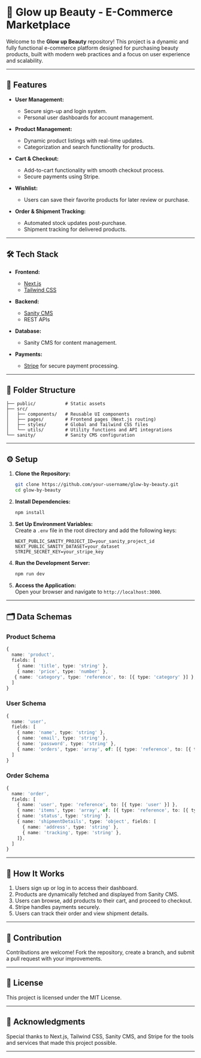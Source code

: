 


# 🌟 Glow up Beauty - E-Commerce Marketplace  

Welcome to the **Glow up Beauty** repository! This project is a dynamic and fully functional e-commerce platform designed for purchasing beauty products, built with modern web practices and a focus on user experience and scalability.

---

## 🚀 Features  

- **User Management:**  
  - Secure sign-up and login system.
  - Personal user dashboards for account management.

- **Product Management:**  
  - Dynamic product listings with real-time updates.
  - Categorization and search functionality for products.

- **Cart & Checkout:**  
  - Add-to-cart functionality with smooth checkout process.
  - Secure payments using Stripe.

- **Wishlist:**  
  - Users can save their favorite products for later review or purchase.

- **Order & Shipment Tracking:**  
  - Automated stock updates post-purchase.
  - Shipment tracking for delivered products.

---

## 🛠️ Tech Stack  

- **Frontend:**  
  - [Next.js](https://nextjs.org/)  
  - [Tailwind CSS](https://tailwindcss.com/)  

- **Backend:**  
  - [Sanity CMS](https://www.sanity.io/)  
  - REST APIs

- **Database:**  
  - Sanity CMS for content management.

- **Payments:**  
  - [Stripe](https://stripe.com/) for secure payment processing.

---

## 📂 Folder Structure  

```plaintext
├── public/           # Static assets  
├── src/  
│   ├── components/   # Reusable UI components  
│   ├── pages/        # Frontend pages (Next.js routing)  
│   ├── styles/       # Global and Tailwind CSS files  
│   └── utils/        # Utility functions and API integrations  
└── sanity/           # Sanity CMS configuration  
```

---

## ⚙️ Setup  

1. **Clone the Repository:**  
   ```bash
   git clone https://github.com/your-username/glow-by-beauty.git  
   cd glow-by-beauty  
   ```

2. **Install Dependencies:**  
   ```bash
   npm install  
   ```

3. **Set Up Environment Variables:**  
   Create a `.env` file in the root directory and add the following keys:  
   ```env
   NEXT_PUBLIC_SANITY_PROJECT_ID=your_sanity_project_id  
   NEXT_PUBLIC_SANITY_DATASET=your_dataset  
   STRIPE_SECRET_KEY=your_stripe_key  
   ```

4. **Run the Development Server:**  
   ```bash
   npm run dev  
   ```

5. **Access the Application:**  
   Open your browser and navigate to `http://localhost:3000`.

---

## 🗂️ Data Schemas  

### **Product Schema**  
```typescript
{  
  name: 'product',  
  fields: [  
    { name: 'title', type: 'string' },  
    { name: 'price', type: 'number' },  
   { name: 'category', type: 'reference', to: [{ type: 'category' }] },  
  ]  
}
```  

### **User Schema**  
```typescript
{  
  name: 'user',  
  fields: [  
    { name: 'name', type: 'string' },  
    { name: 'email', type: 'string' },  
    { name: 'password', type: 'string' },  
    { name: 'orders', type: 'array', of: [{ type: 'reference', to: [{ type: 'order' }] }] },  
  ]  
}
```  

### **Order Schema**  
```typescript
{  
  name: 'order',  
  fields: [  
    { name: 'user', type: 'reference', to: [{ type: 'user' }] },  
    { name: 'items', type: 'array', of: [{ type: 'reference', to: [{ type: 'product' }] }] },  
    { name: 'status', type: 'string' },  
    { name: 'shipmentDetails', type: 'object', fields: [  
      { name: 'address', type: 'string' },  
      { name: 'tracking', type: 'string' },  
    ]},  
  ]  
}
```  

---

## 📖 How It Works  

1. Users sign up or log in to access their dashboard.
2. Products are dynamically fetched and displayed from Sanity CMS.
3. Users can browse, add products to their cart, and proceed to checkout.
4. Stripe handles payments securely.
5. Users can track their order and view shipment details.

---

## 🤝 Contribution  

Contributions are welcome! Fork the repository, create a branch, and submit a pull request with your improvements.

---

## 📄 License  

This project is licensed under the MIT License.

---

## 🌟 Acknowledgments  

Special thanks to Next.js, Tailwind CSS, Sanity CMS, and Stripe for the tools and services that made this project possible.

---

```

